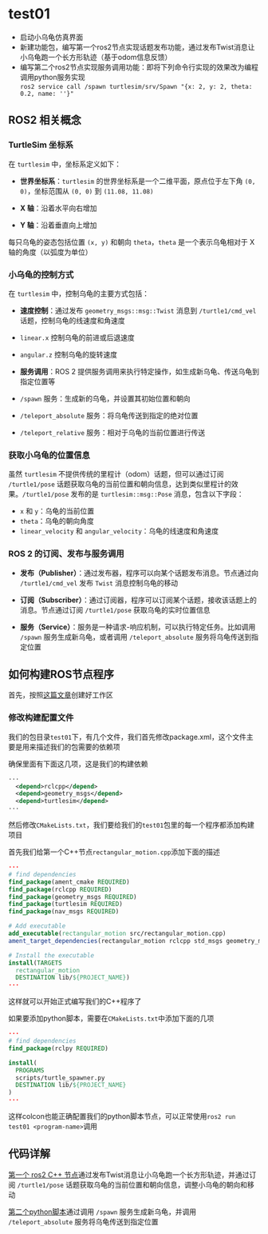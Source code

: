# test01

 - 启动小乌龟仿真界面
 - 新建功能包，编写第一个ros2节点实现话题发布功能，通过发布Twist消息让小乌龟跑一个长方形轨迹（基于odom信息反馈）
 - 编写第二个ros2节点实现服务调用功能：即将下列命令行实现的效果改为编程调用python服务实现  
`ros2 service call /spawn turtlesim/srv/Spawn "{x: 2, y: 2, theta: 0.2, name: ''}"`

## ROS2 相关概念

### TurtleSim 坐标系

在 `turtlesim` 中，坐标系定义如下：

- **世界坐标系**：`turtlesim` 的世界坐标系是一个二维平面，原点位于左下角 `(0, 0)`，坐标范围从 `(0, 0)` 到 `(11.08, 11.08)`

 - **X 轴**：沿着水平向右增加
 - **Y 轴**：沿着垂直向上增加

每只乌龟的姿态包括位置 `(x, y)` 和朝向 `theta`，`theta` 是一个表示乌龟相对于 X 轴的角度（以弧度为单位）

### 小乌龟的控制方式

在 `turtlesim` 中，控制乌龟的主要方式包括：

- **速度控制**：通过发布 `geometry_msgs::msg::Twist` 消息到 `/turtle1/cmd_vel` 话题，控制乌龟的线速度和角速度

 - `linear.x` 控制乌龟的前进或后退速度
 - `angular.z` 控制乌龟的旋转速度

- **服务调用**：ROS 2 提供服务调用来执行特定操作，如生成新乌龟、传送乌龟到指定位置等

 - `/spawn` 服务：生成新的乌龟，并设置其初始位置和朝向
 - `/teleport_absolute` 服务：将乌龟传送到指定的绝对位置
 - `/teleport_relative` 服务：相对于乌龟的当前位置进行传送

### 获取小乌龟的位置信息

虽然 `turtlesim` 不提供传统的里程计（odom）话题，但可以通过订阅 `/turtle1/pose` 话题获取乌龟的当前位置和朝向信息，达到类似里程计的效果。`/turtle1/pose` 发布的是 `turtlesim::msg::Pose` 消息，包含以下字段：

 - `x` 和 `y`：乌龟的当前位置
 - `theta`：乌龟的朝向角度
 - `linear_velocity` 和 `angular_velocity`：乌龟的线速度和角速度

### ROS 2 的订阅、发布与服务调用

 - **发布（Publisher）**：通过发布器，程序可以向某个话题发布消息。节点通过向 `/turtle1/cmd_vel` 发布 `Twist` 消息控制乌龟的移动

 - **订阅（Subscriber）**：通过订阅器，程序可以订阅某个话题，接收该话题上的消息。节点通过订阅 `/turtle1/pose` 获取乌龟的实时位置信息

 - **服务（Service）**：服务是一种请求-响应机制，可以执行特定任务。比如调用 `/spawn` 服务生成新乌龟，或者调用 `/teleport_absolute` 服务将乌龟传送到指定位置

## 如何构建ROS节点程序

首先，按照[这篇文章](https://github.com/discodyer/shutsuryoku/blob/main/src/2-oe-ros2-test/2-2-tests.md#操作步骤)创建好工作区

### 修改构建配置文件

我们的包目录`test01`下，有几个文件，我们首先修改package.xml，这个文件主要是用来描述我们的包需要的依赖项

确保里面有下面这几项，这是我们的构建依赖

```xml
···
  <depend>rclcpp</depend>
  <depend>geometry_msgs</depend>
  <depend>turtlesim</depend>
···
```

然后修改`CMakeLists.txt`，我们要给我们的`test01`包里的每一个程序都添加构建项目

首先我们给第一个C++节点`rectangular_motion.cpp`添加下面的描述

```cmake
···
# find dependencies
find_package(ament_cmake REQUIRED)
find_package(rclcpp REQUIRED)
find_package(geometry_msgs REQUIRED)
find_package(turtlesim REQUIRED)
find_package(nav_msgs REQUIRED)

# Add executable
add_executable(rectangular_motion src/rectangular_motion.cpp)
ament_target_dependencies(rectangular_motion rclcpp std_msgs geometry_msgs nav_msgs turtlesim)

# Install the executable
install(TARGETS
  rectangular_motion
  DESTINATION lib/${PROJECT_NAME})
···
```

这样就可以开始正式编写我们的C++程序了

如果要添加python脚本，需要在`CMakeLists.txt`中添加下面的几项

```cmake
···
# find dependencies
find_package(rclpy REQUIRED)

install(
  PROGRAMS
  scripts/turtle_spawner.py
  DESTINATION lib/${PROJECT_NAME}
)
···
```

这样colcon也能正确配置我们的python脚本节点，可以正常使用`ros2 run test01 <program-name>`调用

## 代码详解

[第一个 ros2 C++ 节点](/test01/src/rectangular_motion.cpp)通过发布Twist消息让小乌龟跑一个长方形轨迹，并通过订阅 `/turtle1/pose` 话题获取乌龟的当前位置和朝向信息，调整小乌龟的朝向和移动

[第二个python脚本](/test01/scripts/turtle_spawner.py)通过调用 `/spawn` 服务生成新乌龟，并调用 `/teleport_absolute` 服务将乌龟传送到指定位置

